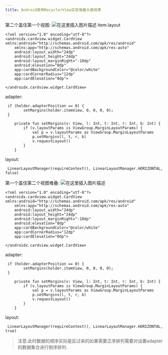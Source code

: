 ```yaml
---
title: Android使用RecyclerView实现堆叠头像效果
---
```


第二个盖住第一个视图:
![在这里插入图片描述](https://img-blog.csdnimg.cn/dd3d64983acd48409778c24ccb9b45d4.png)
item.layout
```
<?xml version="1.0" encoding="utf-8"?>
<androidx.cardview.widget.CardView xmlns:android="http://schemas.android.com/apk/res/android"
    xmlns:app="http://schemas.android.com/apk/res-auto"
    android:layout_width="24dp"
    android:layout_height="24dp"
    android:layout_marginRight="-10dp"
    android:elevation="0dp"
    app:cardBackgroundColor="@color/white"
    app:cardCornerRadius="12dp"
    app:cardElevation="0dp">

</androidx.cardview.widget.CardView>
```
adapter:
```
 if (holder.adapterPosition == 0) {
        setMargins(holder.itemView, 0, 0, 0, 0);
 }
```

```
    private fun setMargins(v: View, l: Int, t: Int, r: Int, b: Int) {
        if (v.layoutParams is ViewGroup.MarginLayoutParams) {
            val p = v.layoutParams as ViewGroup.MarginLayoutParams
            p.setMargins(l, t, r, b)
            v.requestLayout()
        }
    }
```
layout:
```
 LinearLayoutManager(requireContext(), LinearLayoutManager.HORIZONTAL, false)
```

第一个盖住第二个视图堆叠:
![在这里插入图片描述](https://img-blog.csdnimg.cn/112b0f07ca2145409d5ae40cd9a02d49.png)
```
<?xml version="1.0" encoding="utf-8"?>
<androidx.cardview.widget.CardView xmlns:android="http://schemas.android.com/apk/res/android"
    xmlns:app="http://schemas.android.com/apk/res-auto"
    android:layout_width="24dp"
    android:layout_height="24dp"
    android:layout_marginRight="-10dp"
    android:elevation="0dp"
    app:cardBackgroundColor="@color/white"
    app:cardCornerRadius="12dp"
    app:cardElevation="0dp">

</androidx.cardview.widget.CardView>
```
adapter:
```
 if (holder.adapterPosition == 0) {
        setMargins(holder.itemView, 0, 0, 0, 0);
 }
```

```
    private fun setMargins(v: View, l: Int, t: Int, r: Int, b: Int) {
        if (v.layoutParams is ViewGroup.MarginLayoutParams) {
            val p = v.layoutParams as ViewGroup.MarginLayoutParams
            p.setMargins(l, t, r, b)
            v.requestLayout()
        }
    }
```
layout:
```
 LinearLayoutManager(requireContext(), LinearLayoutManager.HORIZONTAL, true)
```
>注意:此时数据的顺序实际是反过来的如果需要正序排列需要对设置adapter的数据集合进行倒序排列.
